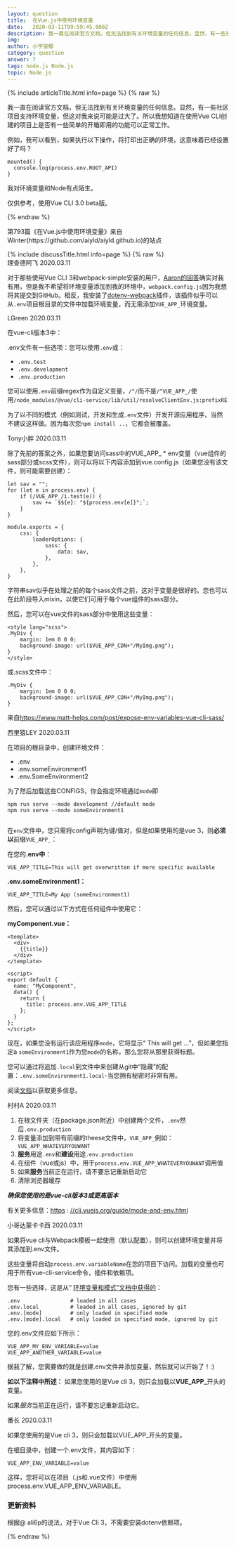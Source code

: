 ```yaml
---
layout: question
title:  在Vue.js中使用环境变量
date:   2020-03-11T09:59:45.000Z
description: 我一直在阅读官方文档，但无法找到有关环境变量的任何信息。显然，有一些社区项目支持环境变量，但这对我来说可能是过大了。所以我想知道在使用Vue CLI创建的...
img: 
author: 小宇宙樱
category: question
answer: 7
tags: node.js Node.js
topic: Node.js
---
```

<div class="article-root">
  <div class="article">
    {% include articleTitle.html info=page %}
    {% raw %}
    <div class="article-content"><p><font style="vertical-align: inherit;"><font style="vertical-align: inherit;">我一直在阅读官方文档，但无法找到有关环境变量的任何信息。</font><font style="vertical-align: inherit;">显然，有一些社区项目支持环境变量，但这对我来说可能是过大了。</font><font style="vertical-align: inherit;">所以我想知道在使用Vue CLI创建的项目上是否有一些简单的开箱即用的功能可以正常工作。</font></font></p>

<p><font style="vertical-align: inherit;"><font style="vertical-align: inherit;">例如，我可以看到，如果执行以下操作，将打印出正确的环境，这意味着已经设置好了吗？</font></font></p>

<pre><code>mounted() {<font></font>
  console.log(process.env.ROOT_API)<font></font>
}<font></font>
</code></pre>

<p><font style="vertical-align: inherit;"><font style="vertical-align: inherit;">我对环境变量和Node有点陌生。</font></font></p>

<p><font style="vertical-align: inherit;"><font style="vertical-align: inherit;">仅供参考，使用Vue CLI 3.0 beta版。</font></font></p></div>
    {% endraw %}
  </div>
  <p class="winter_mark">第793篇《在Vue.js中使用环境变量》来自Winter(https://github.com/aiyld/aiyld.github.io)的站点</p>
  <div class="discuss-wrapper">
    {% include discussTitle.html info=page %}
    {% raw %}
    <div class="discuss-list">
    <div class="discuss-item">
        <div class="discuss-parent">
          <div class="discuss-meta">
            <span class="discuss-user">理查德阿飞</span>
            <span class="discuss-time">2020.03.11</span>
          </div>
          <div class="discuss-comment"><p><font style="vertical-align: inherit;"><font style="vertical-align: inherit;">对于那些使用Vue CLI 3和webpack-simple安装的用户，</font></font><a href="https://stackoverflow.com/a/52389695/10048675"><font style="vertical-align: inherit;"><font style="vertical-align: inherit;">Aaron的回答</font></font></a><font style="vertical-align: inherit;"><font style="vertical-align: inherit;">确实对我</font><font style="vertical-align: inherit;">有用，</font><font style="vertical-align: inherit;">但是我不希望将环境变量添加到我的环境中，</font></font><code>webpack.config.js</code><font style="vertical-align: inherit;"><font style="vertical-align: inherit;">因为我想将其提交到GitHub。</font><font style="vertical-align: inherit;">相反，我安装了</font></font><a href="https://www.npmjs.com/package/dotenv-webpack" rel="nofollow noreferrer"><font style="vertical-align: inherit;"><font style="vertical-align: inherit;">dotenv-webpack</font></font></a><font style="vertical-align: inherit;"><font style="vertical-align: inherit;">插件，该插件似乎可以从</font></font><code>.env</code><font style="vertical-align: inherit;"><font style="vertical-align: inherit;">项目根目录的文件中</font><font style="vertical-align: inherit;">加载环境变量，</font><font style="vertical-align: inherit;">而无需添加</font></font><code>VUE_APP_</code><font style="vertical-align: inherit;"><font style="vertical-align: inherit;">环境变量。</font></font></p></div>
        </div></div><div class="discuss-item">
        <div class="discuss-parent">
          <div class="discuss-meta">
            <span class="discuss-user">LGreen</span>
            <span class="discuss-time">2020.03.11</span>
          </div>
          <div class="discuss-comment"><p><font style="vertical-align: inherit;"><font style="vertical-align: inherit;">在vue-cli版本3中：</font></font></p>

<p><font style="vertical-align: inherit;"><font style="vertical-align: inherit;">.env文件有一些选项：您可以使用</font></font><code>.env</code><font style="vertical-align: inherit;"><font style="vertical-align: inherit;">或：</font></font></p>

<ul>
<li><code>.env.test</code></li>
<li><code>.env.development</code></li>
<li><code>.env.production</code></li>
</ul>

<p><font style="vertical-align: inherit;"><font style="vertical-align: inherit;">您可以使用</font></font><code>.env</code><font style="vertical-align: inherit;"><font style="vertical-align: inherit;">前缀regex作为</font><font style="vertical-align: inherit;">自定义</font><font style="vertical-align: inherit;">变量，</font></font><code>/^/</code><font style="vertical-align: inherit;"><font style="vertical-align: inherit;">而不是</font></font><code>/^VUE_APP_/</code><font style="vertical-align: inherit;"><font style="vertical-align: inherit;">使用</font></font><code>/node_modules/@vue/cli-service/lib/util/resolveClientEnv.js:prefixRE</code> </p>

<p><font style="vertical-align: inherit;"><font style="vertical-align: inherit;">为了以不同的模式（例如测试，开发和生成</font></font><code>.env</code><font style="vertical-align: inherit;"><font style="vertical-align: inherit;">文件）</font><font style="vertical-align: inherit;">开发开源应用程序，当然不建议这样做</font><font style="vertical-align: inherit;">。</font><font style="vertical-align: inherit;">因为每次您</font></font><code>npm install ..</code><font style="vertical-align: inherit;"><font style="vertical-align: inherit;">，它都会被覆盖。</font></font></p></div>
        </div></div><div class="discuss-item">
        <div class="discuss-parent">
          <div class="discuss-meta">
            <span class="discuss-user">Tony小胖</span>
            <span class="discuss-time">2020.03.11</span>
          </div>
          <div class="discuss-comment"><p><font style="vertical-align: inherit;"><font style="vertical-align: inherit;">除了先前的答案之外，如果您要访问sass中的VUE_APP_ * env变量（vue组件的sass部分或scss文件），则可以将以下内容添加到vue.config.js（如果您没有该文件，则可能需要创建）：</font></font></p>

<pre><code>let sav = "";<font></font>
for (let e in process.env) {<font></font>
    if (/VUE_APP_/i.test(e)) {<font></font>
        sav += `$${e}: "${process.env[e]}";`;<font></font>
    }<font></font>
}<font></font>
<font></font>
module.exports = {<font></font>
    css: {<font></font>
        loaderOptions: {<font></font>
            sass: {<font></font>
                data: sav,<font></font>
            },<font></font>
        },<font></font>
    },<font></font>
}<font></font>
</code></pre>

<p><font style="vertical-align: inherit;"><font style="vertical-align: inherit;">字符串sav似乎在处理之前的每个sass文件之前，这对于变量是很好的。</font><font style="vertical-align: inherit;">您也可以在此阶段导入mixin，以使它们可用于每个vue组件的sass部分。</font></font></p>

<p><font style="vertical-align: inherit;"><font style="vertical-align: inherit;">然后，您可以在vue文件的sass部分中使用这些变量：</font></font></p>

<pre><code>&lt;style lang="scss"&gt;<font></font>
.MyDiv {<font></font>
    margin: 1em 0 0 0;<font></font>
    background-image: url($VUE_APP_CDN+"/MyImg.png");<font></font>
}<font></font>
&lt;/style&gt;<font></font>
</code></pre>

<p><font style="vertical-align: inherit;"><font style="vertical-align: inherit;">或.scss文件中：</font></font></p>

<pre><code>.MyDiv {<font></font>
    margin: 1em 0 0 0;<font></font>
    background-image: url($VUE_APP_CDN+"/MyImg.png");<font></font>
}<font></font>
</code></pre>

<p><font style="vertical-align: inherit;"><font style="vertical-align: inherit;">来自</font></font><a href="https://www.matt-helps.com/post/expose-env-variables-vue-cli-sass/" rel="nofollow noreferrer"><font style="vertical-align: inherit;"><font style="vertical-align: inherit;">https://www.matt-helps.com/post/expose-env-variables-vue-cli-sass/</font></font></a></p></div>
        </div></div><div class="discuss-item">
        <div class="discuss-parent">
          <div class="discuss-meta">
            <span class="discuss-user">西里猿LEY</span>
            <span class="discuss-time">2020.03.11</span>
          </div>
          <div class="discuss-comment"><p><font style="vertical-align: inherit;"><font style="vertical-align: inherit;">在项目的根目录中，创建环境文件：</font></font></p>

<ul>
<li><font style="vertical-align: inherit;"><font style="vertical-align: inherit;">.env</font></font></li>
<li><font style="vertical-align: inherit;"><font style="vertical-align: inherit;">.env.someEnvironment1</font></font></li>
<li><font style="vertical-align: inherit;"><font style="vertical-align: inherit;">.env.SomeEnvironment2</font></font></li>
</ul>

<p><font style="vertical-align: inherit;"><font style="vertical-align: inherit;">为了然后加载这些CONFIGS，你会指定环境通过</font></font><code>mode</code><font style="vertical-align: inherit;"><font style="vertical-align: inherit;">即</font></font></p>

<pre><code>npm run serve --mode development //default mode<font></font>
npm run serve --mode someEnvironment1<font></font>
<font></font>
</code></pre>

<p><font style="vertical-align: inherit;"><font style="vertical-align: inherit;">在</font></font><code>env</code><font style="vertical-align: inherit;"><font style="vertical-align: inherit;">文件中，您只需将config声明为键/值对，但是如果使用的是vue 3，则</font></font><strong><font style="vertical-align: inherit;"><font style="vertical-align: inherit;">必须以</font></font></strong><font style="vertical-align: inherit;"><font style="vertical-align: inherit;">前缀</font></font><code>VUE_APP_</code><font style="vertical-align: inherit;"><font style="vertical-align: inherit;">：</font></font></p>

<p><font style="vertical-align: inherit;"><font style="vertical-align: inherit;">在您的</font></font><strong><font style="vertical-align: inherit;"><font style="vertical-align: inherit;">.env中</font></font></strong><font style="vertical-align: inherit;"><font style="vertical-align: inherit;">：</font></font></p>

<pre><code>VUE_APP_TITLE=This will get overwritten if more specific available
</code></pre>

<p><strong><font style="vertical-align: inherit;"><font style="vertical-align: inherit;">.env.someEnvironment1：</font></font></strong></p>

<pre><code>VUE_APP_TITLE=My App (someEnvironment1)
</code></pre>

<p><font style="vertical-align: inherit;"><font style="vertical-align: inherit;">然后，您可以通过以下方式在任何组件中使用它：</font></font></p>

<p><strong><font style="vertical-align: inherit;"><font style="vertical-align: inherit;">myComponent.vue：</font></font></strong></p>

<pre><code>&lt;template&gt;<font></font>
  &lt;div&gt; <font></font>
    {{title}}<font></font>
  &lt;/div&gt;<font></font>
&lt;/template&gt;<font></font>
<font></font>
&lt;script&gt;<font></font>
export default {<font></font>
  name: "MyComponent",<font></font>
  data() {<font></font>
    return {<font></font>
      title: process.env.VUE_APP_TITLE<font></font>
    };<font></font>
  }<font></font>
};<font></font>
&lt;/script&gt;<font></font>
</code></pre>

<p><font style="vertical-align: inherit;"><font style="vertical-align: inherit;">现在，如果您没有运行该应用程序</font></font><code>mode</code><font style="vertical-align: inherit;"><font style="vertical-align: inherit;">，它将显示“ This will get ...”，但如果您指定a </font></font><code>someEnvironment1</code><font style="vertical-align: inherit;"><font style="vertical-align: inherit;">作为您</font></font><code>mode</code><font style="vertical-align: inherit;"><font style="vertical-align: inherit;">的名称，那么您将从那里获得标题。</font></font></p>

<p><font style="vertical-align: inherit;"><font style="vertical-align: inherit;">您可以通过将追加</font></font><code>.local</code><font style="vertical-align: inherit;"><font style="vertical-align: inherit;">到文件中</font><font style="vertical-align: inherit;">来创建从git中“隐藏”的配置</font><font style="vertical-align: inherit;">：</font></font><code>.env.someEnvironment1.local</code><font style="vertical-align: inherit;"><font style="vertical-align: inherit;">-当您拥有秘密时非常有用。</font></font></p>

<p><font style="vertical-align: inherit;"><font style="vertical-align: inherit;">阅读</font></font><a href="https://cli.vuejs.org/guide/mode-and-env.html" rel="noreferrer"><font style="vertical-align: inherit;"><font style="vertical-align: inherit;">文档</font></font></a><font style="vertical-align: inherit;"><font style="vertical-align: inherit;">以获取更多信息。</font></font></p></div>
        </div></div><div class="discuss-item">
        <div class="discuss-parent">
          <div class="discuss-meta">
            <span class="discuss-user">村村A</span>
            <span class="discuss-time">2020.03.11</span>
          </div>
          <div class="discuss-comment"><ol>
<li><font style="vertical-align: inherit;"><font style="vertical-align: inherit;">在根文件夹（在package.json附近）中创建两个文件，</font></font><code>.env</code><font style="vertical-align: inherit;"><font style="vertical-align: inherit;">然后</font></font><code>.env.production</code> </li>
<li><font style="vertical-align: inherit;"><font style="vertical-align: inherit;">将变量添加到带有前缀的theese文件中，</font></font><code>VUE_APP_</code><font style="vertical-align: inherit;"><font style="vertical-align: inherit;">例如：  </font></font><code>VUE_APP_WHATEVERYOUWANT</code></li>
<li><strong><font style="vertical-align: inherit;"><font style="vertical-align: inherit;">服务</font></font></strong><font style="vertical-align: inherit;"><font style="vertical-align: inherit;">用途</font></font><code>.env</code><font style="vertical-align: inherit;"><font style="vertical-align: inherit;">和</font></font><strong><font style="vertical-align: inherit;"><font style="vertical-align: inherit;">建设</font></font></strong><font style="vertical-align: inherit;"><font style="vertical-align: inherit;">用途</font></font><code>.env.production</code> </li>
<li><font style="vertical-align: inherit;"><font style="vertical-align: inherit;">在组件（vue或js）中，用于</font></font><code>process.env.VUE_APP_WHATEVERYOUWANT</code><font style="vertical-align: inherit;"><font style="vertical-align: inherit;">调用值</font></font></li>
<li><font style="vertical-align: inherit;"><font style="vertical-align: inherit;">如果</font></font><strong><font style="vertical-align: inherit;"><font style="vertical-align: inherit;">服务</font></font></strong><font style="vertical-align: inherit;"><font style="vertical-align: inherit;">当前正在运行，请</font><font style="vertical-align: inherit;">不要忘记重新启动</font><font style="vertical-align: inherit;">它</font></font></li>
<li><font style="vertical-align: inherit;"><font style="vertical-align: inherit;">清除浏览器缓存</font></font></li>
</ol>

<p><strong><em><font style="vertical-align: inherit;"><font style="vertical-align: inherit;">确保您使用的是vue-cli版本3或更高版本</font></font></em></strong></p>

<p><font style="vertical-align: inherit;"><font style="vertical-align: inherit;">有关更多信息：</font><a href="https://cli.vuejs.org/guide/mode-and-env.html" rel="noreferrer"><font style="vertical-align: inherit;">https</font></a><font style="vertical-align: inherit;"> : </font></font><a href="https://cli.vuejs.org/guide/mode-and-env.html" rel="noreferrer"><font style="vertical-align: inherit;"><font style="vertical-align: inherit;">//cli.vuejs.org/guide/mode-and-env.html</font></font></a></p></div>
        </div></div><div class="discuss-item">
        <div class="discuss-parent">
          <div class="discuss-meta">
            <span class="discuss-user">小哥达蒙卡卡西</span>
            <span class="discuss-time">2020.03.11</span>
          </div>
          <div class="discuss-comment"><p><font style="vertical-align: inherit;"><font style="vertical-align: inherit;">如果将vue cli与Webpack模板一起使用（默认配置），则可以创建环境变量并将其添加到.env文件。</font></font></p>

<p><font style="vertical-align: inherit;"><font style="vertical-align: inherit;">这些变量将自动</font></font><code>process.env.variableName</code><font style="vertical-align: inherit;"><font style="vertical-align: inherit;">在您的项目</font><font style="vertical-align: inherit;">下访问</font><font style="vertical-align: inherit;">。</font><font style="vertical-align: inherit;">加载的变量也可用于所有vue-cli-service命令，插件和依赖项。</font></font></p>

<p><font style="vertical-align: inherit;"><font style="vertical-align: inherit;">您有一些选择，这是从“ </font></font><a href="https://cli.vuejs.org/guide/mode-and-env.html" rel="noreferrer"><font style="vertical-align: inherit;"><font style="vertical-align: inherit;">环境变量和模式”文档中获得的</font></font></a><font style="vertical-align: inherit;"><font style="vertical-align: inherit;">：</font></font></p>

<pre><code>.env                # loaded in all cases<font></font>
.env.local          # loaded in all cases, ignored by git<font></font>
.env.[mode]         # only loaded in specified mode<font></font>
.env.[mode].local   # only loaded in specified mode, ignored by git<font></font>
</code></pre>

<p><font style="vertical-align: inherit;"><font style="vertical-align: inherit;">您的.env文件应如下所示：</font></font></p>

<pre><code>VUE_APP_MY_ENV_VARIABLE=value<font></font>
VUE_APP_ANOTHER_VARIABLE=value<font></font>
</code></pre>

<p><font style="vertical-align: inherit;"><font style="vertical-align: inherit;">据我了解，您需要做的就是创建.env文件并添加变量，然后就可以开始了！</font><font style="vertical-align: inherit;">:)</font></font></p>

<p><strong><font style="vertical-align: inherit;"><font style="vertical-align: inherit;">如以下注释中所述：</font></font></strong><font style="vertical-align: inherit;"><font style="vertical-align: inherit;"> 
如果您使用的是Vue cli 3，则只会</font><font style="vertical-align: inherit;">加载</font><font style="vertical-align: inherit;">以</font></font><strong><font style="vertical-align: inherit;"><font style="vertical-align: inherit;">VUE_APP_</font></font></strong><font style="vertical-align: inherit;"><font style="vertical-align: inherit;">开头的变量</font><font style="vertical-align: inherit;">。</font></font></p>

<p><font style="vertical-align: inherit;"><font style="vertical-align: inherit;">如果</font></font><em><font style="vertical-align: inherit;"><font style="vertical-align: inherit;">服务</font></font></em><font style="vertical-align: inherit;"><font style="vertical-align: inherit;">当前正在运行，请</font><font style="vertical-align: inherit;">不要忘记重新启动</font><font style="vertical-align: inherit;">它。</font></font></p></div>
        </div></div><div class="discuss-item">
        <div class="discuss-parent">
          <div class="discuss-meta">
            <span class="discuss-user">番长</span>
            <span class="discuss-time">2020.03.11</span>
          </div>
          <div class="discuss-comment"><p><font style="vertical-align: inherit;"><font style="vertical-align: inherit;">如果您使用的是Vue cli 3，则只会加载以VUE_APP_开头的变量。</font></font></p>

<p><font style="vertical-align: inherit;"><font style="vertical-align: inherit;">在根目录中，创建一个.env文件，其内容如下：</font></font></p>

<pre><code>VUE_APP_ENV_VARIABLE=value
</code></pre>

<p><font style="vertical-align: inherit;"><font style="vertical-align: inherit;">这样，您将可以在项目（.js和.vue文件）中使用process.env.VUE_APP_ENV_VARIABLE。</font></font></p>

<h3><font style="vertical-align: inherit;"><font style="vertical-align: inherit;">更新资料</font></font></h3>

<p><font style="vertical-align: inherit;"><font style="vertical-align: inherit;">根据@ ali6p的说法，对于Vue Cli 3，不需要安装dotenv依赖项。</font></font></p></div>
        </div></div>
    </div>
    {% endraw %}
  </div>
<div>
